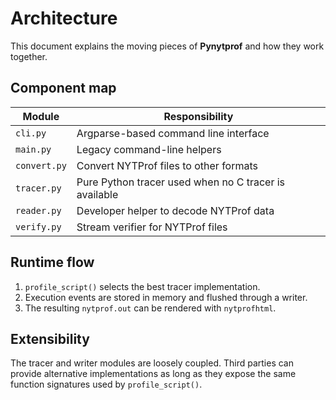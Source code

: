 # Architecture

This document explains the moving pieces of **Pynytprof** and how they work together.

## Component map

| Module | Responsibility |
|-------|---------------|
| `cli.py` | Argparse-based command line interface |
| `main.py` | Legacy command-line helpers |
| `convert.py` | Convert NYTProf files to other formats |
| `tracer.py` | Pure Python tracer used when no C tracer is available |
| `reader.py` | Developer helper to decode NYTProf data |
| `verify.py` | Stream verifier for NYTProf files |

## Runtime flow

1. `profile_script()` selects the best tracer implementation.
2. Execution events are stored in memory and flushed through a writer.
3. The resulting `nytprof.out` can be rendered with `nytprofhtml`.

## Extensibility

The tracer and writer modules are loosely coupled. Third parties can
provide alternative implementations as long as they expose the same
function signatures used by `profile_script()`.
